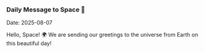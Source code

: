 ### Daily Message to Space 🌌
Date: 2025-08-07

Hello, Space! 🌍 We are sending our greetings to the universe from Earth on this beautiful day!
